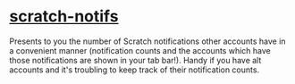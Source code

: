 # [scratch-notifs](https://towerofnix.github.io/scratch-notifs/)

Presents to you the number of Scratch notifications other accounts have in a convenient manner (notification counts and the accounts which have those notifications are shown in your tab bar!). Handy if you have alt accounts and it's troubling to keep track of their notification counts.
